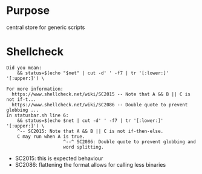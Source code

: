# Purpose
central store for generic scripts

# Shellcheck

```
Did you mean: 
    && status=$(echo "$net" | cut -d' ' -f7 | tr '[:lower:]' '[:upper:]') \

For more information:
  https://www.shellcheck.net/wiki/SC2015 -- Note that A && B || C is not if-t...
  https://www.shellcheck.net/wiki/SC2086 -- Double quote to prevent globbing ...
In statusbar.sh line 6:
    && status=$(echo $net | cut -d' ' -f7 | tr '[:lower:]' '[:upper:]') \
    ^-- SC2015: Note that A && B || C is not if-then-else. 
    C may run when A is true.
                     ^--^ SC2086: Double quote to prevent globbing and 
                     word splitting.
```
- SC2015: this is expected behaviour
- SC2086: flattening the format allows for calling less binaries
